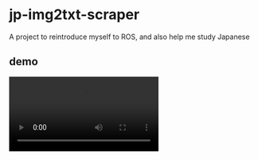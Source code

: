 # jp-img2txt-scraper
A project to reintroduce myself to ROS, and also help me study Japanese

## demo
![Demo](https://github.com/scooper/jp-img2txt-scraper/blob/36f2c3b577dda37a665c221a8ed175b207d86db0/demo.mp4)

